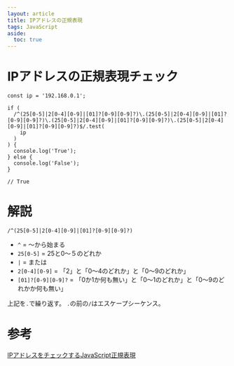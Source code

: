 ```yaml
---
layout: article
title: IPアドレスの正規表現
tags: JavaScript
aside:
  toc: true
---
```


# IPアドレスの正規表現チェック

```
const ip = '192.168.0.1';

if (
  /^(25[0-5]|2[0-4][0-9]|[01]?[0-9][0-9]?)\.(25[0-5]|2[0-4][0-9]|[01]?[0-9][0-9]?)\.(25[0-5]|2[0-4][0-9]|[01]?[0-9][0-9]?)\.(25[0-5]|2[0-4][0-9]|[01]?[0-9][0-9]?)$/.test(
    ip
  )
) {
  console.log('True');
} else {
  console.log('False');
}

// True

```

# 解説
`/^(25[0-5]|2[0-4][0-9]|[01]?[0-9][0-9]?)`

- `^` = 〜から始まる
- `25[0-5]` = 25と0〜５のどれか
- `|` = または
- `2[0-4][0-9]` = 「2」と「0〜4のどれか」と「0〜9のどれか」
- `[01]?[0-9][0-9]?` = 「0か1か何も無い」と「0〜1のどれか」と「0〜9のどれかか何も無い」

上記を`.`で繰り返す。
`.`の前の`/`はエスケープシーケンス。

# 参考
[IPアドレスをチェックするJavaScript正規表現](https://www.it-swarm.dev/ja/javascript/ip%E3%82%A2%E3%83%89%E3%83%AC%E3%82%B9%E3%82%92%E3%83%81%E3%82%A7%E3%83%83%E3%82%AF%E3%81%99%E3%82%8Bjavascript%E6%AD%A3%E8%A6%8F%E8%A1%A8%E7%8F%BE/970097858/)


